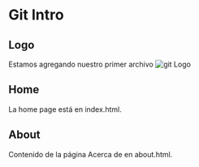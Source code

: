 # Git Intro

## Logo

Estamos agregando nuestro primer archivo
![git Logo](https://git-scm.com/images/logo@2x.png)

## Home

La home page está en index.html.

## About

Contenido de la página Acerca de en about.html.
